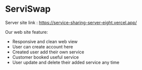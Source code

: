 # ServiSwap

Server site link :
https://service-sharing-server-eight.vercel.app/

Our web site feature:

- Responsive and clean web view
- User can create account here
- Created user add their own service 
- Customer booked useful service 
- User update and delete their added service any time
